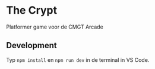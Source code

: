 # The Crypt
Platformer game voor de CMGT Arcade

## Development
Typ `npm install` en `npm run dev` in de terminal in VS Code.
